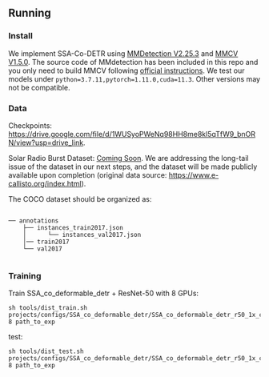 ## Running

### Install
We implement SSA-Co-DETR using [MMDetection V2.25.3](https://github.com/open-mmlab/mmdetection/releases/tag/v2.25.3) and [MMCV V1.5.0](https://github.com/open-mmlab/mmcv/releases/tag/v1.5.0).
The source code of MMdetection has been included in this repo and you only need to build MMCV following [official instructions](https://github.com/open-mmlab/mmcv/tree/v1.5.0#installation).
We test our models under ```python=3.7.11,pytorch=1.11.0,cuda=11.3```. Other versions may not be compatible. 

### Data
Checkpoints: https://drive.google.com/file/d/1WUSyoPWeNq98HH8me8kl5qTfW9_bnORN/view?usp=drive_link.

Solar Radio Burst Dataset: [Coming Soon](https://drive.google.com/file/d/1v3zkDgHatldortmoB8QE6Xw2NcyPOaU3/view?usp=drive_link). We are addressing the long-tail issue of the dataset in our next steps, and the dataset will be made publicly available upon completion (original data source: https://www.e-callisto.org/index.html).

The COCO dataset should be organized as:
```

── annotations
    ├── instances_train2017.json
    │      └── instances_val2017.json
    │── train2017
    └── val2017
      
```

### Training
Train SSA_co_deformable_detr + ResNet-50 with 8 GPUs:
```shell
sh tools/dist_train.sh projects/configs/SSA_co_deformable_detr/SSA_co_deformable_detr_r50_1x_coco.py 8 path_to_exp
```
test:
```shell
sh tools/dist_test.sh projects/configs/SSA_co_deformable_detr/SSA_co_deformable_detr_r50_1x_coco.py 8 path_to_exp
```

